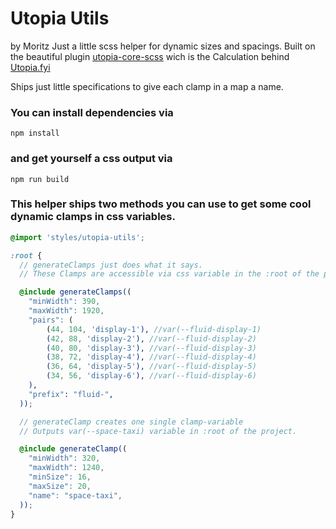 # Utopia Utils

by Moritz
Just a little scss helper for dynamic sizes and spacings.
Built on the beautiful plugin [utopia-core-scss](https://github.com/trys/utopia-core-scss.git) wich is the Calculation behind [Utopia.fyi](https://utopia.fyi)

Ships just little specifications to give each clamp in a map a name.

### You can install dependencies via
`npm install`

### and get yourself a css output via
`npm run build`

### This helper ships two methods you can use to get some cool dynamic clamps in css variables.
```scss
@import 'styles/utopia-utils';

:root {
  // generateClamps just does what it says.
  // These Clamps are accessible via css variable in the :root of the project.

  @include generateClamps((
    "minWidth": 390,
    "maxWidth": 1920,
    "pairs": (
        (44, 104, 'display-1'), //var(--fluid-display-1)
        (42, 88, 'display-2'), //var(--fluid-display-2)
        (40, 80, 'display-3'), //var(--fluid-display-3)
        (38, 72, 'display-4'), //var(--fluid-display-4)
        (36, 64, 'display-5'), //var(--fluid-display-5)
        (34, 56, 'display-6'), //var(--fluid-display-6)
    ),
    "prefix": "fluid-",
  ));

  // generateClamp creates one single clamp-variable
  // Outputs var(--space-taxi) variable in :root of the project.

  @include generateClamp((
    "minWidth": 320,
    "maxWidth": 1240,
    "minSize": 16,
    "maxSize": 20,
    "name": "space-taxi",
  ));
}
```

